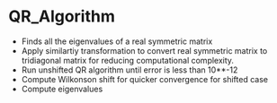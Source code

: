 # QR_Algorithm

- Finds all the eigenvalues of a real symmetric matrix
- Apply similartiy transformation to convert real symmetric matrix to tridiagonal matrix for reducing computational complexity.
- Run unshifted QR algorithm until error is less than 10**-12
- Compute Wilkonson shift for quicker convergence for shifted case
- Compute eigenvalues 
